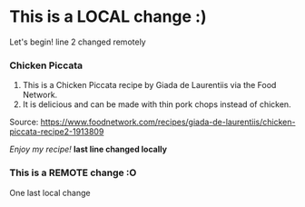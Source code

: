 
# This is a LOCAL change :)

Let's begin!
line 2 changed remotely

### Chicken Piccata

1. This is a Chicken Piccata recipe by Giada de Laurentiis via the Food Network.
2. It is delicious and can be made with thin pork chops instead of chicken.

Source: https://www.foodnetwork.com/recipes/giada-de-laurentiis/chicken-piccata-recipe2-1913809

*Enjoy my recipe!*
**last line changed locally**

### This is a REMOTE change :O

One last local change